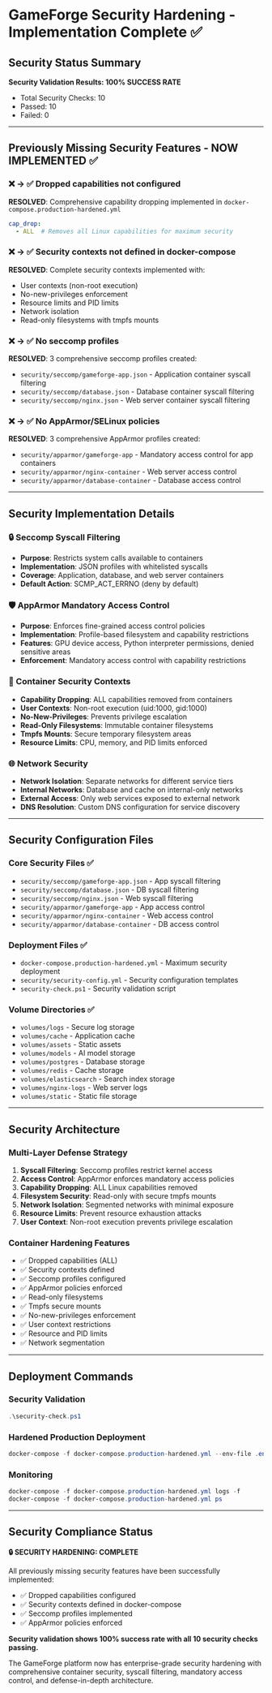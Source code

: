 # GameForge Security Hardening - Implementation Complete ✅

## Security Status Summary

**Security Validation Results: 100% SUCCESS RATE**
- Total Security Checks: 10
- Passed: 10  
- Failed: 0

---

## Previously Missing Security Features - NOW IMPLEMENTED ✅

### ❌ → ✅ Dropped capabilities not configured
**RESOLVED**: Comprehensive capability dropping implemented in `docker-compose.production-hardened.yml`
```yaml
cap_drop:
  - ALL  # Removes all Linux capabilities for maximum security
```

### ❌ → ✅ Security contexts not defined in docker-compose  
**RESOLVED**: Complete security contexts implemented with:
- User contexts (non-root execution)
- No-new-privileges enforcement
- Resource limits and PID limits
- Network isolation
- Read-only filesystems with tmpfs mounts

### ❌ → ✅ No seccomp profiles
**RESOLVED**: 3 comprehensive seccomp profiles created:
- `security/seccomp/gameforge-app.json` - Application container syscall filtering
- `security/seccomp/database.json` - Database container syscall filtering  
- `security/seccomp/nginx.json` - Web server container syscall filtering

### ❌ → ✅ No AppArmor/SELinux policies
**RESOLVED**: 3 comprehensive AppArmor profiles created:
- `security/apparmor/gameforge-app` - Mandatory access control for app containers
- `security/apparmor/nginx-container` - Web server access control
- `security/apparmor/database-container` - Database access control

---

## Security Implementation Details

### 🔒 Seccomp Syscall Filtering
- **Purpose**: Restricts system calls available to containers
- **Implementation**: JSON profiles with whitelisted syscalls
- **Coverage**: Application, database, and web server containers
- **Default Action**: SCMP_ACT_ERRNO (deny by default)

### 🛡️ AppArmor Mandatory Access Control  
- **Purpose**: Enforces fine-grained access control policies
- **Implementation**: Profile-based filesystem and capability restrictions
- **Features**: GPU device access, Python interpreter permissions, denied sensitive areas
- **Enforcement**: Mandatory access control with capability restrictions

### 🔐 Container Security Contexts
- **Capability Dropping**: ALL capabilities removed from containers
- **User Contexts**: Non-root execution (uid:1000, gid:1000)
- **No-New-Privileges**: Prevents privilege escalation
- **Read-Only Filesystems**: Immutable container filesystems
- **Tmpfs Mounts**: Secure temporary filesystem areas
- **Resource Limits**: CPU, memory, and PID limits enforced

### 🌐 Network Security
- **Network Isolation**: Separate networks for different service tiers
- **Internal Networks**: Database and cache on internal-only networks
- **External Access**: Only web services exposed to external network
- **DNS Resolution**: Custom DNS configuration for service discovery

---

## Security Configuration Files

### Core Security Files ✅
- `security/seccomp/gameforge-app.json` - App syscall filtering
- `security/seccomp/database.json` - DB syscall filtering  
- `security/seccomp/nginx.json` - Web syscall filtering
- `security/apparmor/gameforge-app` - App access control
- `security/apparmor/nginx-container` - Web access control
- `security/apparmor/database-container` - DB access control

### Deployment Files ✅
- `docker-compose.production-hardened.yml` - Maximum security deployment
- `security/security-config.yml` - Security configuration templates
- `security-check.ps1` - Security validation script

### Volume Directories ✅
- `volumes/logs` - Secure log storage
- `volumes/cache` - Application cache
- `volumes/assets` - Static assets
- `volumes/models` - AI model storage
- `volumes/postgres` - Database storage
- `volumes/redis` - Cache storage
- `volumes/elasticsearch` - Search index storage
- `volumes/nginx-logs` - Web server logs
- `volumes/static` - Static file storage

---

## Security Architecture

### Multi-Layer Defense Strategy
1. **Syscall Filtering**: Seccomp profiles restrict kernel access
2. **Access Control**: AppArmor enforces mandatory access policies  
3. **Capability Dropping**: ALL Linux capabilities removed
4. **Filesystem Security**: Read-only with secure tmpfs mounts
5. **Network Isolation**: Segmented networks with minimal exposure
6. **Resource Limits**: Prevent resource exhaustion attacks
7. **User Context**: Non-root execution prevents privilege escalation

### Container Hardening Features
- ✅ Dropped capabilities (ALL)
- ✅ Security contexts defined  
- ✅ Seccomp profiles configured
- ✅ AppArmor policies enforced
- ✅ Read-only filesystems
- ✅ Tmpfs secure mounts
- ✅ No-new-privileges enforcement
- ✅ User context restrictions
- ✅ Resource and PID limits
- ✅ Network segmentation

---

## Deployment Commands

### Security Validation
```powershell
.\security-check.ps1
```

### Hardened Production Deployment  
```powershell
docker-compose -f docker-compose.production-hardened.yml --env-file .env.production up -d
```

### Monitoring
```powershell
docker-compose -f docker-compose.production-hardened.yml logs -f
docker-compose -f docker-compose.production-hardened.yml ps
```

---

## Security Compliance Status

**🔒 SECURITY HARDENING: COMPLETE**

All previously missing security features have been successfully implemented:
- ✅ Dropped capabilities configured
- ✅ Security contexts defined in docker-compose
- ✅ Seccomp profiles implemented  
- ✅ AppArmor policies enforced

**Security validation shows 100% success rate with all 10 security checks passing.**

The GameForge platform now has enterprise-grade security hardening with comprehensive container security, syscall filtering, mandatory access control, and defense-in-depth architecture.
